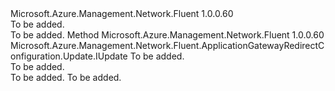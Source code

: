 <Type Name="IWithType" FullName="Microsoft.Azure.Management.Network.Fluent.ApplicationGatewayRedirectConfiguration.Update.IWithType">
  <TypeSignature Language="C#" Value="public interface IWithType" />
  <TypeSignature Language="ILAsm" Value=".class public interface auto ansi abstract IWithType" />
  <TypeSignature Language="DocId" Value="T:Microsoft.Azure.Management.Network.Fluent.ApplicationGatewayRedirectConfiguration.Update.IWithType" />
  <TypeSignature Language="VB.NET" Value="Public Interface IWithType" />
  <TypeSignature Language="F#" Value="type IWithType = interface" />
  <AssemblyInfo>
    <AssemblyName>Microsoft.Azure.Management.Network.Fluent</AssemblyName>
    <AssemblyVersion>1.0.0.60</AssemblyVersion>
  </AssemblyInfo>
  <Interfaces />
  <Docs>
    <summary>To be added.</summary>
    <remarks>To be added.</remarks>
  </Docs>
  <Members>
    <Member MemberName="WithType">
      <MemberSignature Language="C#" Value="public Microsoft.Azure.Management.Network.Fluent.ApplicationGatewayRedirectConfiguration.Update.IUpdate WithType (Microsoft.Azure.Management.Network.Fluent.Models.ApplicationGatewayRedirectType redirectType);" />
      <MemberSignature Language="ILAsm" Value=".method public hidebysig newslot virtual instance class Microsoft.Azure.Management.Network.Fluent.ApplicationGatewayRedirectConfiguration.Update.IUpdate WithType(class Microsoft.Azure.Management.Network.Fluent.Models.ApplicationGatewayRedirectType redirectType) cil managed" />
      <MemberSignature Language="DocId" Value="M:Microsoft.Azure.Management.Network.Fluent.ApplicationGatewayRedirectConfiguration.Update.IWithType.WithType(Microsoft.Azure.Management.Network.Fluent.Models.ApplicationGatewayRedirectType)" />
      <MemberSignature Language="VB.NET" Value="Public Function WithType (redirectType As ApplicationGatewayRedirectType) As IUpdate" />
      <MemberSignature Language="F#" Value="abstract member WithType : Microsoft.Azure.Management.Network.Fluent.Models.ApplicationGatewayRedirectType -&gt; Microsoft.Azure.Management.Network.Fluent.ApplicationGatewayRedirectConfiguration.Update.IUpdate" Usage="iWithType.WithType redirectType" />
      <MemberType>Method</MemberType>
      <AssemblyInfo>
        <AssemblyName>Microsoft.Azure.Management.Network.Fluent</AssemblyName>
        <AssemblyVersion>1.0.0.60</AssemblyVersion>
      </AssemblyInfo>
      <ReturnValue>
        <ReturnType>Microsoft.Azure.Management.Network.Fluent.ApplicationGatewayRedirectConfiguration.Update.IUpdate</ReturnType>
      </ReturnValue>
      <Parameters>
        <Parameter Name="redirectType" Type="Microsoft.Azure.Management.Network.Fluent.Models.ApplicationGatewayRedirectType" />
      </Parameters>
      <Docs>
        <param name="redirectType">To be added.</param>
        <summary>To be added.</summary>
        <returns>To be added.</returns>
        <remarks>To be added.</remarks>
      </Docs>
    </Member>
  </Members>
</Type>